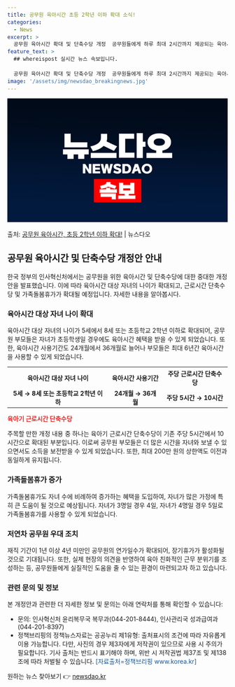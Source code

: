 ```yaml
---
title: 공무원 육아시간 초등 2학년 이하 확대 소식!
categories:
  - News
excerpt: >
  공무원 육아시간 확대 및 단축수당 개정  공무원들에게 하루 최대 2시간까지 제공되는 육아시간의 자녀 나이가 …
feature_text: >
  ## whereispost 실시간 뉴스 속보입니다.

  공무원 육아시간 확대 및 단축수당 개정  공무원들에게 하루 최대 2시간까지 제공되는 육아시간의 자녀 나이가 …
image: '/assets/img/newsdao_breakingnews.jpg'
---
```


![뉴스다오 속보](/assets/img/newsdao_breakingnews.jpg)

<p>출처: <a href="https://newsdao.kr/4419" rel="dofollow">공무원 육아시간, 초등 2학년 이하 확대!</a> | 뉴스다오</p>

<h2 data-ke-size="size26">공무원 육아시간 및 단축수당 개정안 안내</h2>
<p data-ke-size="size16">한국 정부의 인사혁신처에서는 공무원을 위한 육아시간 및 단축수당에 대한 중대한 개정안을 발표했습니다. 이에 따라 육아시간 대상 자녀의 나이가 확대되고, 근로시간 단축수당 및 가족돌봄휴가가 확대될 예정입니다. 자세한 내용을 알아봅시다.</p>

<h3>육아시간 대상 자녀 나이 확대</h3>
<p data-ke-size="size16">육아시간 대상 자녀의 나이가 5세에서 8세 또는 초등학교 2학년 이하로 확대되어, 공무원 부모들은 자녀가 초등학생일 경우에도 육아시간 혜택을 받을 수 있게 되었습니다. 또한, 육아시간 사용기간도 24개월에서 36개월로 늘어나 부모들은 최대 6년간 육아시간을 사용할 수 있게 되었습니다.</p>

<table>
  <tr>
    <th><b>육아시간 대상 자녀 나이</b></th>
    <th><b>육아시간 사용기간</b></th>
    <th><b>주당 근로시간 단축수당</b></th>
  </tr>
  <tr>
    <td style="text-align: center; height: 17px;"><b>5세 → 8세 또는 초등학교 2학년 이하</b></td>
    <td style="text-align: center; height: 17px;"><b>24개월 → 36개월</b></td>
    <td style="text-align: center; height: 17px;"><b>주당 5시간 → 10시간</b></td>
  </tr>
</table>

<b><span style="color: #ee2323;">육아기 근로시간 단축수당</span></b>
<p data-ke-size="size16">주목할 만한 개정 내용 중 하나는 육아기 근로시간 단축수당이 기존 주당 5시간에서 10시간으로 확대된 부분입니다. 이로써 공무원 부모들은 더 많은 시간을 자녀와 보낼 수 있으면서도 소득을 보전받을 수 있게 되었습니다. 또한, 최대 200만 원의 상한액도 이전과 동일하게 유지됩니다.</p>

<h3>가족돌봄휴가 증가</h3>
<p data-ke-size="size16">가족돌봄휴가도 자녀 수에 비례하여 증가하는 혜택을 도입하여, 자녀가 많은 가정에 특히 큰 도움이 될 것으로 예상됩니다. 자녀가 3명일 경우 4일, 자녀가 4명일 경우 5일로 가족돌봄휴가를 사용할 수 있게 되었습니다.</p>

<h3>저연차 공무원 우대 조치</h3>
<p data-ke-size="size16">재직 기간이 1년 이상 4년 미만인 공무원의 연가일수가 확대되어, 장기휴가가 활성화될 것으로 기대됩니다. 또한, 실제 현장의 의견을 반영하여 육아 친화적인 근무 분위기를 조성하는 등, 공무원들에게 실질적인 도움을 줄 수 있는 환경이 마련되고자 하고 있습니다.</p>

<h3>관련 문의 및 정보</h3>
<p data-ke-size="size16">본 개정안과 관련한 더 자세한 정보 및 문의는 아래 연락처를 통해 확인할 수 있습니다:</p>
<ul>
  <li>문의: 인사혁신처 윤리복무국 복무과(044-201-8444), 인사관리국 성과급여과(044-201-8397)</li>
  <li>정책브리핑의 정책뉴스자료는 공공누리 제1유형: 출처표시의 조건에 따라 자유롭게 이용 가능합니다. 다만, 사진의 경우 제3자에게 저작권이 있으므로 사용 시 주의가 필요합니다. 기사 출처는 반드시 표기해야 하며, 위반 시 저작권법 제37조 및 제138조에 따라 처벌될 수 있습니다. <span style="color: #1a5490;">[자료출처=정책브리핑 www.korea.kr]</span></li>
</ul> 

원하는 뉴스 찾아보기 👉 <a href="https://newsdao.kr" rel="dofollow">newsdao.kr</a>


